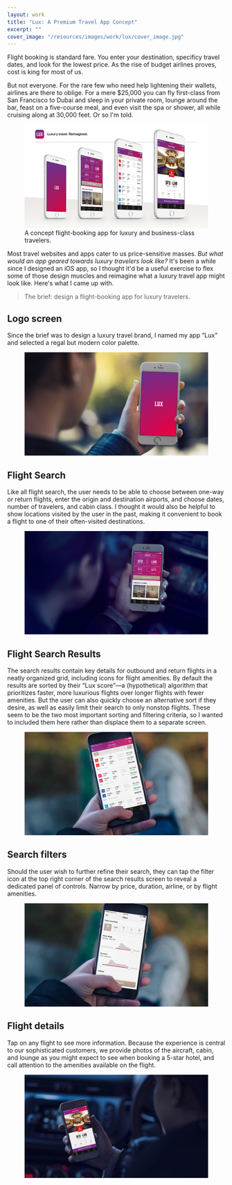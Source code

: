 ```yaml
---
layout: work
title: "Lux: A Premium Travel App Concept"
excerpt: ""
cover_image: "/resources/images/work/lux/cover_image.jpg"
---
```


Flight booking is standard fare. You enter your destination, specificy travel dates, and look for the lowest price. As the rise of budget airlines proves, cost is king for most of us.

But not everyone. For the rare few who need help lightening their wallets, airlines are there to oblige. For a mere $25,000 you can fly first-class from San Francisco to Dubai and sleep in your private room, lounge around the bar, feast on a five-course meal, and even visit the spa or shower, all while cruising along at 30,000 feet. Or so I'm told.

<figure class="large">
	<img src="/resources/images/work/lux/lux-1-overview.jpg" alt="Lux. Luxury travel, reimagined." />
	<figcaption>A concept flight-booking app for luxury and business-class travelers.</figcaption>
</figure>

Most travel websites and apps cater to us price-sensitive masses. *But what would an app geared towards luxury travelers look like?* It's been a while since I designed an iOS app, so I thought it'd be a useful exercise to flex some of those design muscles and reimagine what a luxury travel app might look like. Here's what I came up with.

> The brief: design a flight-booking app for luxury travelers.


## Logo screen

Since the brief was to design a luxury travel brand, I named my app “Lux" and selected a regal but modern color palette.

<figure class="large">
	<img src="/resources/images/work/lux/lux-1b-logo-screen.jpg" alt="Logo screen" />
</figure>


## Flight Search

Like all flight search, the user needs to be able to choose between one-way or return flights, enter the origin and destination airports, and choose dates, number of travelers, and cabin class. I thought it would also be helpful to show locations visited by the user in the past, making it convenient to book a flight to one of their often-visited destinations.

<figure class="large">
	<img src="/resources/images/work/lux/lux-2-flight-search.jpg" alt="Flight search" />
</figure>


## Flight Search Results

The search results contain key details for outbound and return flights in a neatly organized grid, including icons for flight amenities. By default the results are sorted by their “Lux score”—a (hypothetical) algorithm that prioritizes faster, more luxurious flights over longer flights with fewer amenities. But the user can also quickly choose an alternative sort if they desire, as well as easily limit their search to only nonstop flights. These seem to be the two most important sorting and filtering criteria, so I wanted to included them here rather than displace them to a separate screen.

<figure class="large">
	<img src="/resources/images/work/lux/lux-3-flight-results.jpg" alt="Flight results" />
</figure>


## Search filters

Should the user wish to further refine their search, they can tap the filter icon at the top right corner of the search results screen to reveal a dedicated panel of controls. Narrow by price, duration, airline, or by flight amenities.

<figure class="large">
	<img src="/resources/images/work/lux/lux-4-filters.jpg" alt="Search filters" />
</figure>


## Flight details

Tap on any flight to see more information. Because the experience is central to our sophisticated customers, we provide photos of the aircraft, cabin, and lounge as you might expect to see when booking a 5-star hotel, and call attention to the amenities available on the flight.

<figure class="large">
	<img src="/resources/images/work/lux/lux-5-flight-details.jpg" alt="Flight details" />
</figure>